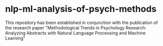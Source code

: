 # nlp-ml-analysis-of-psych-methods
This repository has been established in conjunction with the publication of the research paper "Methodological Trends in Psychology Research: Analyzing Abstracts with Natural Language Processing and Machine Learning" 
